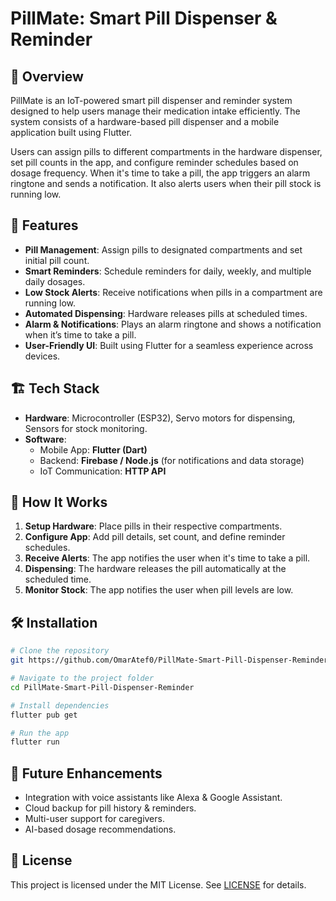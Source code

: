 # PillMate: Smart Pill Dispenser & Reminder

## 📌 Overview

PillMate is an IoT-powered smart pill dispenser and reminder system designed to help users manage their medication intake efficiently. The system consists of a hardware-based pill dispenser and a mobile application built using Flutter.

Users can assign pills to different compartments in the hardware dispenser, set pill counts in the app, and configure reminder schedules based on dosage frequency. When it's time to take a pill, the app triggers an alarm ringtone and sends a notification. It also alerts users when their pill stock is running low.

## 🚀 Features

- **Pill Management**: Assign pills to designated compartments and set initial pill count.
- **Smart Reminders**: Schedule reminders for daily, weekly, and multiple daily dosages.
- **Low Stock Alerts**: Receive notifications when pills in a compartment are running low.
- **Automated Dispensing**: Hardware releases pills at scheduled times.
- **Alarm & Notifications**: Plays an alarm ringtone and shows a notification when it’s time to take a pill.
- **User-Friendly UI**: Built using Flutter for a seamless experience across devices.

## 🏗️ Tech Stack

- **Hardware**: Microcontroller (ESP32), Servo motors for dispensing, Sensors for stock monitoring.
- **Software**:
  - Mobile App: **Flutter (Dart)**
  - Backend: **Firebase / Node.js** (for notifications and data storage)
  - IoT Communication: **HTTP API**

## 📱 How It Works

1. **Setup Hardware**: Place pills in their respective compartments.
2. **Configure App**: Add pill details, set count, and define reminder schedules.
3. **Receive Alerts**: The app notifies the user when it's time to take a pill.
4. **Dispensing**: The hardware releases the pill automatically at the scheduled time.
5. **Monitor Stock**: The app notifies the user when pill levels are low.

## 🛠️ Installation

```sh
# Clone the repository
git https://github.com/OmarAtef0/PillMate-Smart-Pill-Dispenser-Reminder.git

# Navigate to the project folder
cd PillMate-Smart-Pill-Dispenser-Reminder

# Install dependencies
flutter pub get

# Run the app
flutter run
```

## 🔗 Future Enhancements

- Integration with voice assistants like Alexa & Google Assistant.
- Cloud backup for pill history & reminders.
- Multi-user support for caregivers.
- AI-based dosage recommendations.

## 📜 License

This project is licensed under the MIT License. See [LICENSE](LICENSE) for details.


